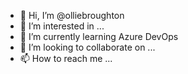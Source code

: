 - 👋 Hi, I’m @olliebroughton
- 👀 I’m interested in ...
- 🌱 I’m currently learning Azure DevOps
- 💞️ I’m looking to collaborate on ...
- 📫 How to reach me ...

<!---
olliebroughton/olliebroughton is a ✨ special ✨ repository because its `README.md` (this file) appears on your GitHub profile.
You can click the Preview link to take a look at your changes.
--->
